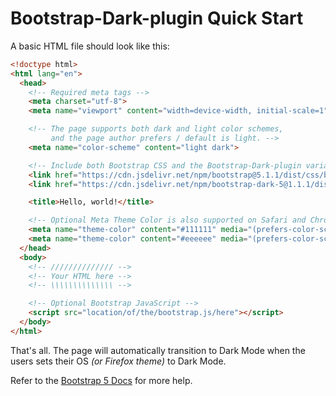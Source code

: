# Bootstrap-Dark-plugin Quick Start

A basic HTML file should look like this:

```html
<!doctype html>
<html lang="en">
  <head>
    <!-- Required meta tags -->
    <meta charset="utf-8">
    <meta name="viewport" content="width=device-width, initial-scale=1">

    <!-- The page supports both dark and light color schemes,
         and the page author prefers / default is light. -->
    <meta name="color-scheme" content="light dark">

    <!-- Include both Bootstrap CSS and the Bootstrap-Dark-plugin variant CSS -->
    <link href="https://cdn.jsdelivr.net/npm/bootstrap@5.1.1/dist/css/bootstrap.min.css" rel="stylesheet">
    <link href="https://cdn.jsdelivr.net/npm/bootstrap-dark-5@1.1.1/dist/css/bootstrap-dark-plugin.min.css" rel="stylesheet">

    <title>Hello, world!</title>

    <!-- Optional Meta Theme Color is also supported on Safari and Chrome -->
    <meta name="theme-color" content="#111111" media="(prefers-color-scheme: light)">
    <meta name="theme-color" content="#eeeeee" media="(prefers-color-scheme: dark)">
  </head>
  <body>
    <!-- ////////////// -->
    <!-- Your HTML here -->
    <!-- \\\\\\\\\\\\\\ -->

    <!-- Optional Bootstrap JavaScript -->
    <script src="location/of/the/bootstrap.js/here"></script>
  </body>
</html>
```

That's all.  The page will automatically transition to Dark Mode when the users sets their OS *(or Firefox theme)* to Dark Mode.

Refer to the [Bootstrap 5 Docs](https://getbootstrap.com/docs/5.0/getting-started/introduction/#starter-template) for more help.
